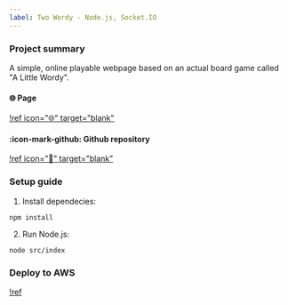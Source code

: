 ```yaml
---
label: Two Wordy - Node.js, Socket.IO
---
```


### Project summary

A simple, online playable webpage based on an actual board game called "A Little Wordy".

#### :globe_with_meridians: Page

[!ref icon=":globe_with_meridians:" target="blank"](https://twowordy.com)

#### :icon-mark-github: Github repository

[!ref icon=":rocket:" target="blank"](https://github.com/aliciacyy/just-a-word)


### Setup guide

1. Install dependecies:

```
npm install
```

2. Run Node.js:
```
node src/index
```

### Deploy to AWS

[!ref](/learnings/aws.md)